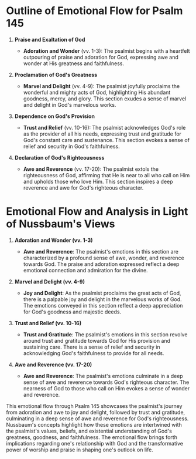 # Outline of Emotional Flow for Psalm 145

1. **Praise and Exaltation of God**
    - **Adoration and Wonder** (vv. 1-3): The psalmist begins with a heartfelt outpouring of praise and adoration for God, expressing awe and wonder at His greatness and faithfulness.

2. **Proclamation of God's Greatness**
    - **Marvel and Delight** (vv. 4-9): The psalmist joyfully proclaims the wonderful and mighty acts of God, highlighting His abundant goodness, mercy, and glory. This section exudes a sense of marvel and delight in God's marvelous works.

3. **Dependence on God's Provision**
    - **Trust and Relief** (vv. 10-16): The psalmist acknowledges God's role as the provider of all his needs, expressing trust and gratitude for God's constant care and sustenance. This section evokes a sense of relief and security in God's faithfulness.

4. **Declaration of God's Righteousness**
    - **Awe and Reverence** (vv. 17-20): The psalmist extols the righteousness of God, affirming that He is near to all who call on Him and upholds those who love Him. This section inspires a deep reverence and awe for God's righteous character.

# Emotional Flow and Analysis in Light of Nussbaum's Views

1. **Adoration and Wonder (vv. 1-3)**
    - **Awe and Reverence**: The psalmist's emotions in this section are characterized by a profound sense of awe, wonder, and reverence towards God. The praise and adoration expressed reflect a deep emotional connection and admiration for the divine.

2. **Marvel and Delight (vv. 4-9)**
    - **Joy and Delight**: As the psalmist proclaims the great acts of God, there is a palpable joy and delight in the marvelous works of God. The emotions conveyed in this section reflect a deep appreciation for God's goodness and majestic deeds.

3. **Trust and Relief (vv. 10-16)**
    - **Trust and Gratitude**: The psalmist's emotions in this section revolve around trust and gratitude towards God for His provision and sustaining care. There is a sense of relief and security in acknowledging God's faithfulness to provide for all needs.

4. **Awe and Reverence (vv. 17-20)**
    - **Awe and Reverence**: The psalmist's emotions culminate in a deep sense of awe and reverence towards God's righteous character. The nearness of God to those who call on Him evokes a sense of wonder and reverence.

This emotional flow through Psalm 145 showcases the psalmist's journey from adoration and awe to joy and delight, followed by trust and gratitude, culminating in a deep sense of awe and reverence for God's righteousness. Nussbaum's concepts highlight how these emotions are intertwined with the psalmist's values, beliefs, and existential understanding of God's greatness, goodness, and faithfulness. The emotional flow brings forth implications regarding one's relationship with God and the transformative power of worship and praise in shaping one's outlook on life.